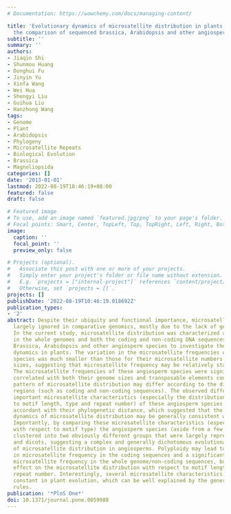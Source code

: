 ```yaml
---
# Documentation: https://wowchemy.com/docs/managing-content/

title: 'Evolutionary dynamics of microsatellite distribution in plants: insight from
  the comparison of sequenced brassica, Arabidopsis and other angiosperm species'
subtitle: ''
summary: ''
authors:
- Jiaqin Shi
- Shunmou Huang
- Donghui Fu
- Jinyin Yu
- Xinfa Wang
- Wei Hua
- Shengyi Liu
- Guihua Liu
- Hanzhong Wang
tags:
- Genome
- Plant
- Arabidopsis
- Phylogeny
- Microsatellite Repeats
- Biological Evolution
- Brassica
- Magnoliopsida
categories: []
date: '2013-01-01'
lastmod: 2022-08-19T18:46:19+08:00
featured: false
draft: false

# Featured image
# To use, add an image named `featured.jpg/png` to your page's folder.
# Focal points: Smart, Center, TopLeft, Top, TopRight, Left, Right, BottomLeft, Bottom, BottomRight.
image:
  caption: ''
  focal_point: ''
  preview_only: false

# Projects (optional).
#   Associate this post with one or more of your projects.
#   Simply enter your project's folder or file name without extension.
#   E.g. `projects = ["internal-project"]` references `content/project/deep-learning/index.md`.
#   Otherwise, set `projects = []`.
projects: []
publishDate: '2022-08-19T10:46:19.018692Z'
publication_types:
- '2'
abstract: Despite their ubiquity and functional importance, microsatellites have been
  largely ignored in comparative genomics, mostly due to the lack of genomic information.
  In the current study, microsatellite distribution was characterized and compared
  in the whole genomes and both the coding and non-coding DNA sequences of the sequenced
  Brassica, Arabidopsis and other angiosperm species to investigate their evolutionary
  dynamics in plants. The variation in the microsatellite frequencies of these angiosperm
  species was much smaller than those for their microsatellite numbers and genome
  sizes, suggesting that microsatellite frequency may be relatively stable in plants.
  The microsatellite frequencies of these angiosperm species were significantly negatively
  correlated with both their genome sizes and transposable elements contents. The
  pattern of microsatellite distribution may differ according to the different genomic
  regions (such as coding and non-coding sequences). The observed differences in many
  important microsatellite characteristics (especially the distribution with respect
  to motif length, type and repeat number) of these angiosperm species were generally
  accordant with their phylogenetic distance, which suggested that the evolutionary
  dynamics of microsatellite distribution may be generally consistent with plant divergence/evolution.
  Importantly, by comparing these microsatellite characteristics (especially the distribution
  with respect to motif type) the angiosperm species (aside from a few species) all
  clustered into two obviously different groups that were largely represented by monocots
  and dicots, suggesting a complex and generally dichotomous evolutionary pattern
  of microsatellite distribution in angiosperms. Polyploidy may lead to a slight increase
  in microsatellite frequency in the coding sequences and a significant decrease in
  microsatellite frequency in the whole genome/non-coding sequences, but have little
  effect on the microsatellite distribution with respect to motif length, type and
  repeat number. Interestingly, several microsatellite characteristics seemed to be
  constant in plant evolution, which can be well explained by the general biological
  rules.
publication: '*PloS One*'
doi: 10.1371/journal.pone.0059988
---
```

